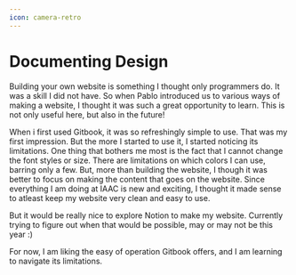 ```yaml
---
icon: camera-retro
---
```


# Documenting Design

Building your own website is something I thought only programmers do. It was a skill I did not have. So when Pablo introduced us to various ways of making a website, I thought it was such a great opportunity to learn. This is not only useful here, but also in the future!&#x20;

When i first used Gitbook, it was so refreshingly simple to use. That was my first impression. But the more I started to use it, I started noticing its limitations. One thing that bothers me most is the fact that I cannot change the font styles or size. There are limitations on which colors I can use, barring only a few. But, more than building the website, I though it was better to focus on making the content that goes on the website. Since everything I am doing at IAAC is new and exciting, I thought it made sense to atleast keep my website very clean and easy to use.&#x20;

But it would be really nice to explore Notion to make my website. Currently trying to figure out when that would be possible, may or may not be this year :)&#x20;

For now, I am liking the easy of operation Gitbook offers, and I am learning to navigate its limitations.
